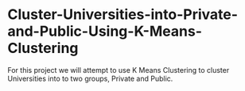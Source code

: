 # Cluster-Universities-into-Private-and-Public-Using-K-Means-Clustering
For this project we will attempt to use K Means Clustering to cluster Universities into to two groups, Private and Public.

